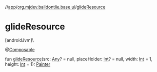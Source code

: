 //[app](../../index.md)/[org.mjdev.balldontlie.base.ui](index.md)/[glideResource](glide-resource.md)

# glideResource

[androidJvm]\

@[Composable](https://developer.android.com/reference/kotlin/androidx/compose/runtime/Composable.html)

fun [glideResource](glide-resource.md)(src: [Any](https://kotlinlang.org/api/latest/jvm/stdlib/kotlin/-any/index.html)? = null, placeHolder: [Int](https://kotlinlang.org/api/latest/jvm/stdlib/kotlin/-int/index.html)? = null, width: [Int](https://kotlinlang.org/api/latest/jvm/stdlib/kotlin/-int/index.html) = 1, height: [Int](https://kotlinlang.org/api/latest/jvm/stdlib/kotlin/-int/index.html) = 1): [Painter](https://developer.android.com/reference/kotlin/androidx/compose/ui/graphics/painter/Painter.html)
